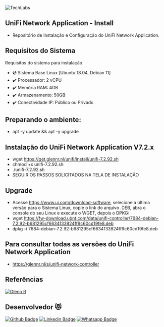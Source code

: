![TechLabs](https://techlabs.net.br/wp-content/uploads/2021/09/logo_blog.png)

## UniFi Network Application - Install
* Repositório de Instalação e Configuração do UniFi Network Application.
 
## Requisitos do Sistema
Requisitos do sistema para instalação.
 
* :cd: Sistema Base Linux [Ubuntu 18.04, Debian 11]
* :heavy_check_mark: Processador: 2 vCPU
* :heavy_check_mark: Memória RAM: 4GB
* :heavy_check_mark: Armazenamento: 50GB
* :heavy_check_mark: Conectividade IP: Público ou Privado

## Preparando o ambiente:
*   apt -y update && apt -y upgrade

## Instalação do UniFi Network Application V7.2.x
*   wget https://get.glennr.nl/unifi/install/unifi-7.2.92.sh
*   chmod +x unifi-7.2.92.sh
*   ./unifi-7.2.92.sh
* SEGUIR OS PASSOS SOLICITADOS NA TELA DE INSTALAÇÃO

## Upgrade
*   Acesse https://www.ui.com/download-software, selecione a última versão para o Sistema Linux, copie o link do arquivo .DEB, abra o console do seu Linux e execute o WGET, depois o DPKG:
*   wget https://fw-download.ubnt.com/data/unifi-controller/7684-debian-7.2.92-b681295cf6634133824ff9c60cd19fe8.deb
*   dpkg -i 7684-debian-7.2.92-b681295cf6634133824ff9c60cd19fe8.deb

## Para consultar todas as versões do UniFi Network Application 
*   https://glennr.nl/s/unifi-network-controller

## Referências
[![Glenn R](https://upload.wikimedia.org/wikipedia/en/thumb/9/93/Ubiquiti_Networks_2016.svg/220px-Ubiquiti_Networks_2016.svg.png)](https://glennr.nl/s/unifi-network-controller)

## Desenvolvedor :heart_eyes_cat:
[![Github Badge](https://img.shields.io/badge/-Github-000?style=flat-square&logo=Github&logoColor=white&link=https://github.com/nilsonpessim)](https://github.com/nilsonpessim)
[![Linkedin Badge](https://img.shields.io/badge/-LinkedIn-blue?style=flat-square&logo=Linkedin&logoColor=white&link=https://br.linkedin.com/in/nilsonpessim)](https://br.linkedin.com/in/nilsonpessim)
[![Whatsapp Badge](https://img.shields.io/badge/-Whatsapp-4CA143?style=flat-square&labelColor=4CA143&logo=whatsapp&logoColor=white&link=https://api.whatsapp.com/send?phone=5537999351046)](https://api.whatsapp.com/send?phone=5537999351046)

